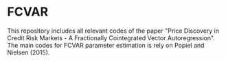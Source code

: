 # FCVAR

This repository includes all relevant codes of the paper "Price Discovery in Credit Risk Markets - A Fractionally Cointegrated Vector Autoregression". The main codes for FCVAR parameter estimation is rely on Popiel and Nielsen (2015). 
